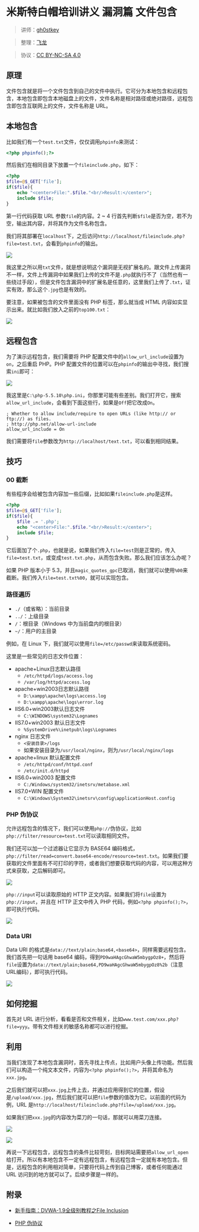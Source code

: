 # 米斯特白帽培训讲义 漏洞篇 文件包含

> 讲师：[gh0stkey](https://www.zhihu.com/people/gh0stkey/answers)

> 整理：[飞龙](https://github.com/)

> 协议：[CC BY-NC-SA 4.0](http://creativecommons.org/licenses/by-nc-sa/4.0/)

## 原理

文件包含就是将一个文件包含到自己的文件中执行。它可分为本地包含和远程包含，本地包含即包含本地磁盘上的文件，文件名称是相对路径或绝对路径，远程包含即包含互联网上的文件，文件名称是 URL。

## 本地包含

比如我们有一个`test.txt`文件，仅仅调用`phpinfo`来测试：

```php
<?php phpinfo();?>
```

然后我们在相同目录下放置一个`fileinclude.php`，如下：

```php
<?php
$file=@$_GET['file'];
if($file){
    echo "<center>File:".$file."<br/>Result:</center>";
    include $file;
}
```

第一行代码获取 URL 参数`file`的内容。2 ~ 4 行首先判断`$file`是否为空，若不为空，输出其内容，并将其作为文件名称包含。

我们将其部署在`localhost`下，之后访问`http://localhost/fileinclude.php?file=test.txt`，会看到`phpinfo`的输出。

![](http://upload-images.jianshu.io/upload_images/118142-1a3322f9c2f5774e.jpg)

我这里之所以用`txt`文件，就是想说明这个漏洞是无视扩展名的。跟文件上传漏洞不一样，文件上传漏洞中如果我们上传的文件不是`.php`就执行不了（当然也有一些绕过手段），但是文件包含漏洞中的扩展名是任意的，这里我们上传了`.txt`，证实有效，那么这个`.jpg`也是有效的。

要注意，如果被包含的文件里面没有 PHP 标签，那么就当成 HTML 内容如实显示出来。就比如我们放入之前的`top100.txt`：

![](http://upload-images.jianshu.io/upload_images/118142-086434212534c816.jpg)

## 远程包含

为了演示远程包含，我们需要将 PHP 配置文件中的`allow_url_include`设置为`on`，之后重启 PHP。PHP 配置文件的位置可以在`phpinfo`的输出中寻找，我们搜索`ini`即可：

![](http://upload-images.jianshu.io/upload_images/118142-9148e3fa1cf3e7c5.jpg)

我这里是`C:\php-5.5.10\php.ini`，你那里可能有些差别。我们打开它，搜索`allow_url_include`，会看到下面这些行，如果是`Off`把它改成`On`。

```
; Whether to allow include/require to open URLs (like http:// or ftp://) as files.
; http://php.net/allow-url-include
allow_url_include = On
```

我们需要将`file`参数改为`http://localhost/text.txt`，可以看到相同结果。

## 技巧

### 00 截断

有些程序会给被包含内容加一些后缀，比如如果`fileinclude.php`是这样。

```php
<?php
$file=@$_GET['file'];
if($file){
    $file .= '.php';
    echo "<center>File:".$file."<br/>Result:</center>";
    include $file;
}
```

它后面加了个`.php`，也就是说，如果我们传入`file=test`则是正常的，传入`file=test.txt`，或变成`test.txt.php`，从而包含失败。那么我们应该怎么办呢？

如果 PHP 版本小于 5.3，并且`magic_quotes_gpc`已取消，我们就可以使用`%00`来截断。我们传入`file=test.txt%00`，就可以实现包含。

### 路径遍历

+   `./`（或省略）：当前目录
+   `../`：上级目录
+   `/`：根目录（Windows 中为当前盘内的根目录）
+   `~/`：用户的主目录

例如，在 Linux 下，我们就可以使用`file=/etc/passwd`来读取系统密码。

这里是一些常见的日志文件位置：

+   apache+Linux日志默认路径
    +   `/etc/httpd/logs/access.log`
    +   `/var/log/httpd/access.log`
+   apache+win2003日志默认路径
    +   `D:\xampp\apache\logs\access.log`
    +   `D:\xampp\apache\logs\error.log`
+   IIS6.0+win2003默认日志文件
    +   `C:\WINDOWS\system32\Lognames`
+   IIS7.0+win2003 默认日志文件
    +   `%SystemDrive%\inetpub\logs\Lognames`
+   nginx 日志文件
    +   `<安装目录>/logs`
    +   如果安装目录为`/usr/local/nginx`，则为`/usr/local/nginx/logs`
+   apache+linux 默认配置文件
    +   `/etc/httpd/conf/httpd.conf`
    +   `/etc/init.d/httpd`
+   IIS6.0+win2003 配置文件
    +   `C:/Windows/system32/inetsrv/metabase.xml`
+   IIS7.0+WIN 配置文件
    +   `C:\Windows\System32\inetsrv\config\applicationHost.config`

### PHP 伪协议

允许远程包含的情况下，我们可以使用`php://`伪协议，比如`php://filter/resource=test.txt`可以读取相同文件。

我们还可以加一个过滤器让它显示为 BASE64 编码格式，`php://filter/read=convert.base64-encode/resource=test.txt`。如果我们要获取的文件里面有不可打印的字符，或者我们想要获取代码的内容，可以用这种方式来获取，之后解码即可。

![](http://upload-images.jianshu.io/upload_images/118142-1e6b92a7b9aaafb0.jpg)

`php://input`可以读取原始的 HTTP 正文内容。如果我们将`file`设置为`php://input`，并且在 HTTP 正文中传入 PHP 代码，例如`<?php phpinfo();?>`，即可执行代码。

![](http://upload-images.jianshu.io/upload_images/118142-427fcb5433711e67.png)

### Data URI

Data URI 的格式是`data://text/plain;base64,<base64>`，同样需要远程包含。我们首先把一句话用 base64 编码，得到`PD9waHAgcGhwaW5mbygpOz8+`，然后将`file`设置为`data://text/plain;base64,PD9waHAgcGhwaW5mbygpOz8%2b`（注意URL编码），即可执行代码。

![](http://upload-images.jianshu.io/upload_images/118142-862575e1b772aa41.jpg)

## 如何挖掘

首先对 URL 进行分析，看看是否和文件相关，比如`www.test.com/xxx.php?file=yyy`。带有文件相关的敏感名称都可以进行挖掘。

## 利用

当我们发现了本地包含漏洞时，首先寻找上传点，比如用户头像上传功能。然后我们可以构造一个纯文本文件，内容为`<?php phpinfo();?>`，并将其命名为`xxx.jpg`。

之后我们就可以把`xxx.jpg`上传上去，并通过应用得到它的位置，假设是`/upload/xxx.jpg`，然后我们就可以把`file`参数的值改为它。以前面的代码为例，URL 是`http://localhost/fileinclude.php?file=/upload/xxx.jpg`。

如果我们把`xxx.jpg`的内容改为菜刀的一句话，那就可以用菜刀连接。

![](http://ww2.sinaimg.cn/large/841aea59jw1faturiysztj20sg0fjt9e.jpg)

![](http://ww4.sinaimg.cn/large/841aea59jw1faturmgu73j20sj0fk3zg.jpg)

再说一下远程包含，远程包含的条件比较苛刻，目标网站需要把`allow_url_open`给打开。所以有本地包含不一定有远程包含，有远程包含一定就有本地包含。但是，远程包含的利用相对简单，只要将代码上传到自己博客，或者任何能通过 URL 访问到的地方就可以了。后续步骤是一样的。

## 附录

+ [新手指南：DVWA-1.9全级别教程之File Inclusion](http://www.freebuf.com/articles/web/119150.html)

+ [PHP 伪协议](http://php.net/manual/zh/wrappers.php.php)
